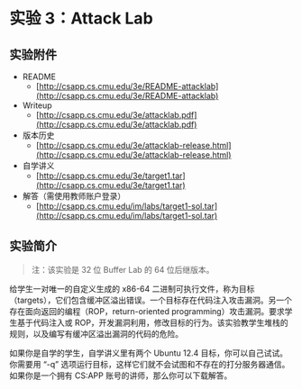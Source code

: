 # 实验 3：Attack Lab

## 实验附件

* README
  * [http://csapp.cs.cmu.edu/3e/README-attacklab](http://csapp.cs.cmu.edu/3e/README-attacklab)
* Writeup
  * [http://csapp.cs.cmu.edu/3e/attacklab.pdf](http://csapp.cs.cmu.edu/3e/attacklab.pdf)
* 版本历史
  * [http://csapp.cs.cmu.edu/3e/attacklab-release.html](http://csapp.cs.cmu.edu/3e/attacklab-release.html)
* 自学讲义
  * [http://csapp.cs.cmu.edu/3e/target1.tar](http://csapp.cs.cmu.edu/3e/target1.tar)
* 解答（需使用教师账户登录）
  * [http://csapp.cs.cmu.edu/im/labs/target1-sol.tar](http://csapp.cs.cmu.edu/im/labs/target1-sol.tar)

## 实验简介

> 注：该实验是 32 位 Buffer Lab 的 64 位后继版本。

给学生一对唯一的自定义生成的 x86-64 二进制可执行文件，称为目标（targets），它们包含缓冲区溢出错误。一个目标存在代码注入攻击漏洞。另一个存在面向返回的编程（ROP，return-oriented programming）攻击漏洞。要求学生基于代码注入或 ROP，开发漏洞利用，修改目标的行为。该实验教学生堆栈的规则，以及编写有缓冲区溢出漏洞的代码的危险。

如果你是自学的学生，自学讲义里有两个 Ubuntu 12.4 目标，你可以自己试试。你需要用 “-q” 选项运行目标，这样它们就不会试图和不存在的打分服务器通信。如果你是一个拥有 CS:APP 账号的讲师，那么你可以下载解答。

